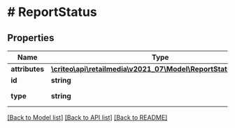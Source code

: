# # ReportStatus

## Properties

Name | Type | Description | Notes
------------ | ------------- | ------------- | -------------
**attributes** | [**\criteo\api\retailmedia\v2021_07\Model\ReportStatusAttributes**](ReportStatusAttributes.md) |  |
**id** | **string** | The reportId |
**type** | **string** | Always \&quot;RetailMediaReportStatus\&quot; |

[[Back to Model list]](../../README.md#models) [[Back to API list]](../../README.md#endpoints) [[Back to README]](../../README.md)
